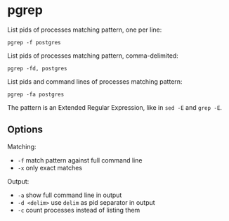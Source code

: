 # pgrep

List pids of processes matching pattern, one per line:

```
pgrep -f postgres
```

List pids of processes matching pattern, comma-delimited:

```
pgrep -fd, postgres
```

List pids and command lines of processes matching pattern:

```
pgrep -fa postgres
```

The pattern is an Extended Regular Expression, like in `sed -E` and
`grep -E`.

## Options

Matching:

* `-f` match pattern against full command line
* `-x` only exact matches

Output:

* `-a` show full command line in output
* `-d <delim>` use `delim` as pid separator in output
* `-c` count processes instead of listing them
